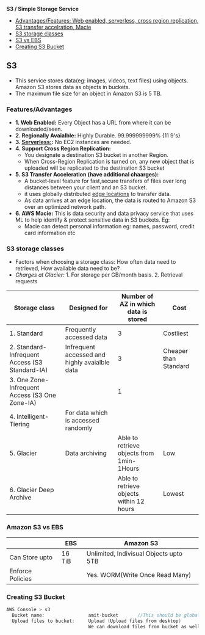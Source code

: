 **S3 / Simple Storage Service**
- [Advantages/Features: Web enabled, serverless, cross region replication, S3 transfer accelration, Macie](#f)
- [S3 storage classes](#sc)
- [S3 vs EBS](#vs)
- [Creating S3 Bucket](#c)


## S3
- This service stores data(eg: images, videos, text files) using objects. Amazon S3 stores data as objects in buckets.
- The maximum file size for an object in Amazon S3 is 5 TB.

<a name=f></a>
### Features/Advantages
- **1. Web Enabled:** Every Object has a URL from where it can be downloaded/seen.
- **2. Regionally Avaialble:** Highly Durable. 99.999999999% {11 9's}
- **3. [Serverless:](/System-Design/Concepts/AWS/compute/Lambda):** No EC2 instances are needed.
- **4. Support Cross Region Replication:**
  - You designate a destination S3 bucket in another Region.
  - When Cross-Region Replication is turned on, any new object that is uploaded will be replicated to the destination S3 bucket
- **5. S3 Transfer Acceleration (have additional chaarges):**
  - A bucket-level feature for fast,secure transfers of files over long distances between your client and an S3 bucket.
  - it uses globally distributed [edge locations](/System-Design/Concepts/AWS/Terms#el) to transfer data.
  - As data arrives at an edge location, the data is routed to Amazon S3 over an optimized network path.
- **6. AWS Macie:** This is data security and data privacy service that uses ML to help identify & protect sensitive data in S3 buckets. Eg:
  - Macie can detect personal information eg: names, password, credit card information etc

<a name=sc></a>
### S3 storage classes
- Factors when choosing a storage class: How often data need to retrieved, How available data need to be?
- _Charges at Glacier:_ 1. For storage per GB/month basis. 2. Retrieval requests

|Storage class|Designed for|Number of AZ in which data is stored|Cost|
|---|---|---|---|
|1. Standard|Frequently accessed data|3|Costliest|
|2. Standard-Infrequent Access (S3 Standard-IA)|Infrequent accessed and highly avaialble data|3|Cheaper than Standard|
|3. One Zone-Infrequent Access (S3 One Zone-IA)||1||
|4. Intelligent-Tiering|For data which is accessed randomly|||
|5. Glacier|Data archiving|Able to retrieve objects from 1min-1Hours|Low|
|6. Glacier Deep Archive||Able to retrieve objects within 12 hours|Lowest|

<a name=vs></a>
### Amazon S3 vs EBS

|| EBS | Amazon S3 |
|---|---|---|
|Can Store upto|16 TiB|Unlimited, Indivisual Objects upto 5TB|
|Enforce Policies||Yes. WORM(Write Once Read Many)|

<a name=c></a>
### Creating S3 Bucket
```c
AWS Console > s3
  Bucket name:                amit-bucket       //This should be globally unique
  Upload files to bucket:     Upload (Upload files from desktop)
                              We can download files from bucket as well.
```
